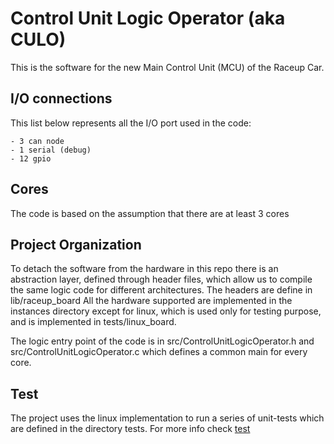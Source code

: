 # Control Unit Logic Operator (aka CULO) 

This is the software for the new Main Control Unit (MCU) of the Raceup Car.

## I/O connections

This list below represents all the I/O port used in the code:

    - 3 can node
    - 1 serial (debug)
    - 12 gpio

## Cores

The code is based on the assumption that there are at least 3 cores

## Project Organization

To detach the software from the hardware in this repo there is an abstraction layer,
defined through header files, which allow us to compile the same logic code for different 
architectures. The headers are define in lib/raceup_board
All the hardware supported are implemented in the instances directory except for linux,
which is used only for testing purpose, and is implemented in tests/linux_board.

The logic entry point of the code is in src/ControlUnitLogicOperator.h and 
src/ControlUnitLogicOperator.c which defines a common main for every core.

## Test

The project uses the linux implementation to run a series of unit-tests which are defined 
in the directory tests. For more info check [test](./tests/Readme.md)
